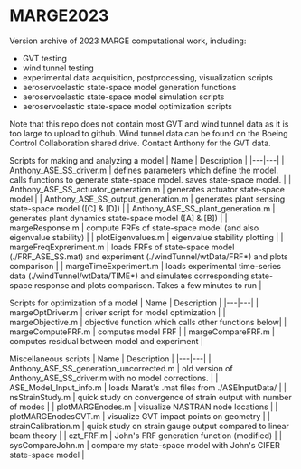# MARGE2023

Version archive of 2023 MARGE computational work, including:
- GVT testing
- wind tunnel testing
- experimental data acquisition, postprocessing, visualization scripts
- aeroservoelastic state-space model generation functions
- aeroservoelastic state-space model simulation scripts
- aeroservoelastic state-space model optimization scripts

Note that this repo does not contain most GVT and wind tunnel data as it is too large to upload to github. Wind tunnel data can be found on the Boeing Control Collaboration shared drive. Contact Anthony for the GVT data.

Scripts for making and analyzing a model
| Name | Description |
|---|---|
| Anthony_ASE_SS_driver.m | defines parameters which define the model. calls functions to generate state-space model. saves state-space model. |
| Anthony_ASE_SS_actuator_generation.m | generates actuator state-space model |
| Anthony_ASE_SS_output_generation.m | generates plant sensing state-space model ([C] & [D]) |
| Anthony_ASE_SS_plant_generation.m | generates plant dynamics state-space model ([A] & [B]) |
| margeResponse.m | compute FRFs of state-space model (and also eigenvalue stability) |
| plotEigenvalues.m | eigenvalue stability plotting |
| margeFreqExpreriment.m | loads FRFs of state-space model (./FRF_ASE_SS.mat) and experiment (./windTunnel/wtData/FRF*) and plots comparison |
| margeTimeExperiment.m | loads experimental time-series data (./windTunnel/wtData/TIME*) and simulates corresponding state-space response and plots comparison. Takes a few minutes to run |

Scripts for optimization of a model
| Name | Description |
|---|---|
| margeOptDriver.m | driver script for model optimization |
| margeObjective.m | objective function which calls other functions below|
| margeComputeFRF.m | computes model FRF |
| margeCompareFRF.m | computes residual between model and experiment |

Miscellaneous scripts
| Name | Description |
|---|---|
| Anthony_ASE_SS_generation_uncorrected.m | old version of Anthony_ASE_SS_driver.m with no model corrections. |
| ASE_Model_Input_info.m | loads Marat's .mat files from ./ASEInputData/ |
| nsStrainStudy.m | quick study on convergence of strain output with number of modes |
| plotMARGEnodes.m | visualize NASTRAN node locations |
| plotMARGEnodesGVT.m | visualize GVT impact points on geometry |
| strainCalibration.m | quick study on strain gauge output compared to linear beam theory |
| czt_FRF.m | John's FRF generation function (modified) |
| sysCompareJohn.m | compare my state-space model with John's CIFER state-space model |
